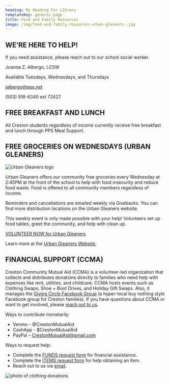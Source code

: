```yaml
---
heading: My Heading For LIbrary
templateKey: generic-page
title: Food and Family Resources
image: /img/food-and-family-resources-urban-gleaners-.jpg
---
```

## WE’RE HERE TO HELP!

If you need assistance, please reach out to our school social worker.

Joanna Z. Albergo, LCSW

Available Tuesdays, Wednesdays, and Thursdays

jalbergo@pps.net

(503) 916-6340 ext 72427

## FREE BREAKFAST AND LUNCH

All Creston students regardless of income currently receive free breakfast and lunch through PPS Meal Support.

## FREE GROCERIES ON WEDNESDAYS (URBAN GLEANERS)

![Urban Gleaners logo](/img/urban-gleaners-logo.png)

Urban Gleaners offers our community free groceries every Wednesday at 2:45PM at the front of the school to help with food insecurity and reduce food waste. Food is offered to all community members regardless of income.

Reminders and cancellations are emailed weekly via Givebacks. You can find more distribution locations on the Urban Gleaners website.

This weekly event is only made possible with your help! Volunteers set up food tables, greet the community, and help with clean up.

[VOLUNTEER NOW for Urban Gleaners](https://www.signupgenius.com/go/70a094eabad2aa4f94-urban#/)

Learn more at the [Urban Gleaners Website.](https://urbangleaners.org)



## FINANCIAL SUPPORT (CCMA)

Creston Community Mutual Aid (CCMA) is a volunteer-led organization that collects and distributes donations directly to families who need help with expenses like rent, utilities, and childcare. CCMA hosts events such as Clothing Swaps, Shoe + Boot Drives, and Holiday Gift Swaps. Also, it manages the [Giving Circle Facebook Group](https://www.facebook.com/groups/3913060025416670) (a hyper-local buy nothing style Facebook group for Creston families). If you have questions about  CCMA or want to get involved, please [reach out to us](mailto:crestonmutualaid@gmail.com).

Ways to contribute monetarily:

* Venmo - @CrestonMutualAid
* CashApp - $CrestonMutualAid
* PayPal – CrestonMutualAid@gmail.com

Ways to request help:

* Complete the [FUNDS request form](https://m7scym5f.r.us-east-1.awstrack.me/L0/https:%2F%2Fdocs.google.com%2Fforms%2Fd%2F19i4RpbFtLp7kFnAQhAHSQ3ebYBlX4fkCuuwkxr7XxBk%2Fedit/1/0100018b4efc55e5-17f59920-31b1-4724-91ee-491d18d8a28b-000000/5d_Q1mrRVeYGFiIr5CkHKnjMnYw=344) for financial assistance.
* Complete the [ITEMS request form](https://docs.google.com/forms/d/e/1FAIpQLSep_OVmVY9C4MyuTqYNwsuxX2nL5wxyzvfM218OXIk8vgJlFQ/viewform?usp=sf_link) for help obtaining an item.
* Reach out to us via [email](mailto:crestonmutualaid@gmail.com).



![photo of clothing donations](/img/maude-frederique-lavoie-edstj4kcucw-unsplash.jpg)